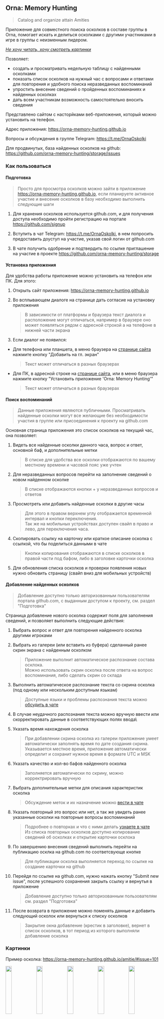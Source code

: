 ## Orna: Memory Hunting

> Catalog and organize attain Amities

Приложение для совместного поиска осколков в составе группы в Orna, помогает искать и делиться осколками с другими участниками в игре в группы с неизменным лидером.

_[Не хочу читать, хочу смотреть картинки](#картинки)_

Позволяет:

-   создать и просматривать недельную таблицу с найденными осколками
-   показать список осколков на нужный час с вопросами и ответами для повторения и удобного поиска неразведанных воспоминаний
-   упростить внесение сведений о пройденных воспоминаниях и найденных осколках
-   дать всем участникам возможность самостоятельно вносить сведения

Представлено сайтом с насторйками веб-приложения, который можно установить на телефон.

Адрес приложения: <https://orna-memory-hunting.github.io>

Вопросы и обсуждения в группе Telegram: <https://t.me/OrnaOskolki>

Для продвинутых, база найденных осколков на github: <https://github.com/orna-memory-hunting/storage/issues>

### Как пользоваться

#### Подготовка

> Просто для просмотра осколков можно зайти в приложение <https://orna-memory-hunting.github.io>, если планируете активное участие и внесение осколков в базу необходимо выполнить следующие шаги

1.  Для хранения осколков используется github.com, и для получения доступа необходимо пройти регистрацию на портале <https://github.com/signup>

2.  Вступить в чат Telegram: <https://t.me/OrnaOskolki>, в нем попросить предоставить доуступ на участие, указав свой логин от github.com

3.  В чате получить одобрение и подтвердить по ссылке приглашение на участие в проекте <https://github.com/orna-memory-hunting/storage>

#### Установка приложения

Для удобства работы приложение можно установить на телефон или ПК. Для этого:

1.  Открыть сайт приложения: <https://orna-memory-hunting.github.io>

2.  Во всплывающем диалоге на странице дать согласие на установку приложения
    > В зависимости от платформы и браузера текст диалога и расположение могут отличаться,
    > например в браузере оно может появляться рядом с адресной строкой а на телефоне в нижней части экрана

3.  Если диалог не появился:

-   Для телефона или планшета, в меню браузера на [странице сайта](https://orna-memory-hunting.github.io) нажмите кнопку "Добавить на гл. экран"
    > Текст может отличаться в разных браузерах

-   Для ПК, в адресной строке на [странице сайта](https://orna-memory-hunting.github.io), или в меню браузера нажмите кнопку "Установить приложение 'Orna: Memory Hunting'"
    > Текст может отличаться в разных браузерах

#### Поиск воспоминаний

> Данные приложения являются публичными. Просматривать найденные осколки могут все желающие без необходимости участия в группе или присоединения к проекту на github.com

Основная страница приложения это список осколков на текущий час, она позволяет:

1.  Видеть все найденные осколки данного часа, вопрос и ответ, основной баф, и дополнительные метки
    > В списке для удобства все осколки отображаются по вашему местному времени и часовой пояс уже учтен

2.  Для неразведанных вопросов перейти на заполнение сведений о новом найденном осколке
    > В списке отображаются кнопки + у неразведанных вопросов и ответов

3.  Просмотреть или добавить найденные осколки в другие часы
    > Для этого в правом верхнем углу отображается временной интервал и кнопки переключения.<br>
    > Так же на мобильных устройствах доступен свайп в право и лево, для переключения часа.

4.  Скопировать ссылку на карточку или краткое описание осколка с ссылкой, что бы поделиться данными в чате
    > Кнопки копирования отображаются в списке осколков в правой части под бафом, либо в заголовке карточки осколка

5.  Для обновления списка осколков и проверки появления новых нужно обновить страницу (свайп вниз для мобильных устройств)

#### Добавление найденных осколков

> Добавление доступно только авторизованным пользователям портала github.com, с выданным доступом к проекту, см. раздел "Подготовка"

Страница добавление нового осколка содержит поля для заполнения сведений, и позволяет выполнить следующие действия:

1.  Выбрать вопрос и ответ для повторения найденного осколка другими игроками

2.  Выбрать из галереи (или вставить из буфера) сделанный ранее скрин экрана с найденным осколком
    > Приложение выполнит автоматическое распознание состава осклока.<br>
    > Можно использовать скрин осколка после ответа на вопрос воспоминания, либо сделать скрин со склада

3.  Выполнить автоматическое распознание текста со скрина осколка (под одному или нескольким доступным языкам)
    > Доступные языки и проблемы распознания текста можно [обсудить в чате](https://t.me/OrnaOskolki)

4.  В случае неудачного распознания текста можно вручную ввести или скорректировать данные в соответствующих полях ввода\\

5.  Указать время нахождения осколка
    > При добавлении скрина осколка из галереи приложение умеет автоматически заполнять время по дате создания скрина.<br>
    > Указывается местное время, приложение автоматически определит и сохранит нужное время в формате UTC и MSK

6.  Указать качество и кол-во бафов найденного осколка
    > Заполняется автоматически по скрину, можно корректрировать вручную

7.  Выбрать дополнительные метки для описания характеристик осколка
    > Обсуждение меток и их назначение можно [вести в чате](https://t.me/OrnaOskolki)

8.  Указать повторный это вопрос или нет, а так же увидеть ранее указанные осколки на повторные вопросы воспоминаний
    > Подробнее о повторках и что с ними делать [узнаете в чате](https://t.me/OrnaOskolki)<br>
    > Из списка повторных осколков доступно копирование сведений об осколках и открытие карточки осклока

9.  По завершению внесения сведений выполнить перейти на публикацию осклка на github.com по соответсвующе кнопке
    > Для публикации осколка выполняется переход по ссылке на создание карточки на github

10. Перейдя по ссылке на github.com, нужно нажать кнопку "Submit new issue", после успешного сохранения закрыть ссылку и вернутья в приложение
    > Добавление доступно только авторизованным пользователям см. раздел "Подготовка"<br>

11. После возврата в приложение можно поменять данные и добавить следующий осколок или вернуться к списку осколков
    > Закрытие окна добавление (крестик в заголовке), вернет в список осколков, в тот период из которого выполняли добавление осколка

### Картинки

Пример осколка: <https://orna-memory-hunting.github.io/amitie/#issue=101>

<img src="https://user-images.githubusercontent.com/3082812/200195997-f5245f94-f8a9-422a-9c4e-6558b3a49ad1.jpg" width="20%"><img src="https://user-images.githubusercontent.com/3082812/200196005-d5ce132f-bc72-4f9f-be67-10d29cbe9395.jpg" width="20%"><img src="https://user-images.githubusercontent.com/3082812/200196012-df249dd6-5169-4d67-919b-8efcfba4ae06.jpg" width="20%"><img src="https://user-images.githubusercontent.com/3082812/200196046-76c533c9-90e6-488f-8565-161d0bbdf652.jpg" width="20%"><img src="https://user-images.githubusercontent.com/3082812/200196540-3396faa1-ad7c-4da9-bf2b-a7bdbd72edf5.jpg" width="20%">
